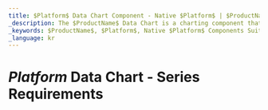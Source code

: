 ```yaml
---
title: $Platform$ Data Chart Component - Native $Platform$ | $ProductName$
_description: The $ProductName$ Data Chart is a charting component that provides modular design of axis, markers, series, legend, and annotation layers. With this chart, you can create multiple instances of these visual elements in the same chart plot area in order to create composite chart views.
_keywords: $ProductName$, $Platform$, Native $Platform$ Components Suite, Native $Platform$ Controls, Native $Platform$ Components, Native $Platform$ Components Library, $Platform$ Chart, $Platform$ Chart Control, $Platform$ Chart Example, $Platform$ Chart Component, $Platform$ Data Chart
_language: kr
---
```

# $Platform$ Data Chart - Series Requirements
<!--
TODO port this topic without any samples

https://staging.infragistics.com/help/wpf/datachart-series-requirements -->

